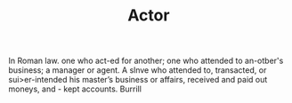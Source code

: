 ---
title: Actor
letter: A
permalink: "/definitions/actor.html"
body: In Roman law. one who act-ed for another; one who attended to an-otber's business;
  a manager or agent. A slnve who attended to, transacted, or sui>er-intended his
  master’s business or affairs, received and paid out moneys, and - kept accounts.
  Burrill
published_at: '2018-07-07'
layout: post
---
